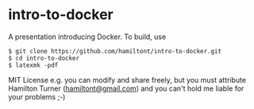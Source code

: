 intro-to-docker
===============

A presentation introducing Docker. To build, use

    $ git clone https://github.com/hamiltont/intro-to-docker.git
    $ cd intro-to-docker
    $ latexmk -pdf

MIT License e.g. you can modify and share freely, but you
must attribute Hamilton Turner (hamiltont@gmail.com) and
you can't hold me liable for your problems ;-)
